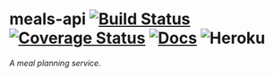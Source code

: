 # meals-api [![Build Status](https://travis-ci.org/jcosentino11/meals-api.svg?branch=master)](https://travis-ci.org/jcosentino11/meals-api) [![Coverage Status](https://coveralls.io/repos/github/jcosentino11/meals-api/badge.svg?branch=master)](https://coveralls.io/github/jcosentino11/meals-api?branch=master) [![Docs](https://img.shields.io/badge/docs-meals--api-blue.svg)](https://meals-api.josephcosentino.me/docs) ![Heroku](http://heroku-badge.herokuapp.com/?app=meals-api&style=flat&svg=1)

_A meal planning service._
